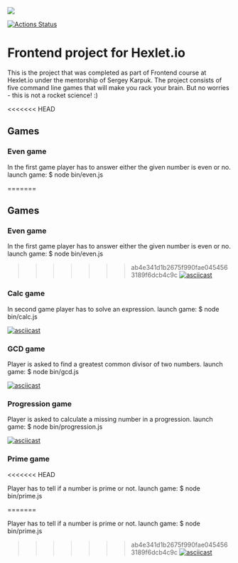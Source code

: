 
<a href="https://codeclimate.com/github/notimetoanalyse/frontend-project-lvl1"><img src="https://api.codeclimate.com/v1/badges/a99a88d28ad37a79dbf6/maintainability" /></a>

[![Actions Status](https://github.com/notimetoanalyse/frontend-project-lvl1/workflows/Node.js%20CI/badge.svg)](https://github.com/notimetoanalyse/frontend-project-lvl1/actions?query=workflow%3A"Node.js+CI")

# Frontend project for Hexlet.io

This is the project that was completed as part of Frontend course at Hexlet.io under the mentorship of Sergey Karpuk. The project consists of five command line games that will make you rack your brain. But no worries - this is not a rocket science! :)

<<<<<<< HEAD

## Games

### Even game

In the first game player has to answer either the given number is even or no.
launch game: $ node bin/even.js

=======
## Games

### Even game

In the first game player has to answer either the given number is even or no.
launch game: $ node bin/even.js

>>>>>>> ab4e341d1b2675f990fae0454563189f6dcb4c9c
[![asciicast](https://asciinema.org/a/Mn5SgUL21kWDv7iX96mp4f29s.svg)](https://asciinema.org/a/Mn5SgUL21kWDv7iX96mp4f29s)


### Calc game

In second game player has to solve an expression.
launch game: $ node bin/calc.js

[![asciicast](https://asciinema.org/a/xrtjfE3X2XNs2qiSgD8yDFigx.svg)](https://asciinema.org/a/xrtjfE3X2XNs2qiSgD8yDFigx)


### GCD game

Player is asked to find a greatest common divisor of two numbers.
launch game: $ node bin/gcd.js

[![asciicast](https://asciinema.org/a/jvc8yDv7HgJQZU5Olsjpmd9eB.svg)](https://asciinema.org/a/jvc8yDv7HgJQZU5Olsjpmd9eB)


### Progression game

Player is asked to calculate a missing number in a progression.
launch game: $ node bin/progression.js

[![asciicast](https://asciinema.org/a/TBOM2ctOkYGbVF3j0MjplFerI.svg)](https://asciinema.org/a/TBOM2ctOkYGbVF3j0MjplFerI)


### Prime game
<<<<<<< HEAD

Player has to tell if a number is prime or not.
launch game: $ node bin/prime.js

=======

Player has to tell if a number is prime or not.
launch game: $ node bin/prime.js

>>>>>>> ab4e341d1b2675f990fae0454563189f6dcb4c9c
[![asciicast](https://asciinema.org/a/IP19TujHl9JluBs2Iga94utVr.svg)](https://asciinema.org/a/IP19TujHl9JluBs2Iga94utVr)

